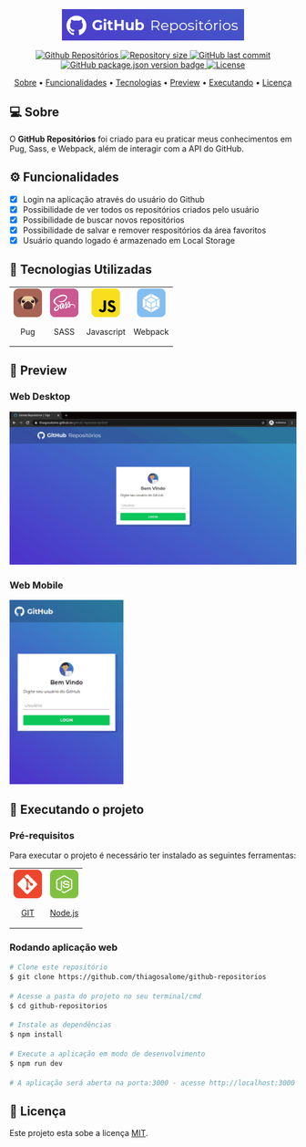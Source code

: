 <!-- Logo -->
<p align="center">
  <img src="./.github/logo.png" alt="Github Repositórios" title="Github Repositórios">
</p>

<!-- Badges -->
<p align="center">
  <a href="https://thiagosalome.github.io/github-repositorios/dist/" target="_blank"><img alt="Github Repositórios" title="Github Repositórios" src="https://img.shields.io/badge/Aplica%C3%A7%C3%A3o-Github Repositórios-4165C7" />
  <img alt="Repository size" src="https://img.shields.io/github/repo-size/thiagosalome/github-repositorios?color=4165C7">
  <img alt="GitHub last commit" src="https://img.shields.io/github/last-commit/thiagosalome/github-repositorios?color=4165C7">
  <img alt="GitHub package.json version badge" src="https://img.shields.io/github/downloads/thiagosalome/github-repositorios/total?color=4165C7">
  <img alt="License" src="https://img.shields.io/badge/license-MIT-8257E5?color=4165C7">
</p>

<!-- Indice-->
<p align="center">
 <a href="#computer-sobre">Sobre</a> •
 <a href="#gear-funcionalidades">Funcionalidades</a> •
 <a href="#wrench-tecnologias-utilizadas">Tecnologias</a> •
 <a href="#movie_camera-preview">Preview</a> •
 <a href="#rocket-executando-o-projeto">Executando</a> •
 <a href="#memo-licença">Licença</a>
</p>

## :computer: Sobre

O **GitHub Repositórios** foi criado para eu praticar meus conhecimentos em Pug, Sass, e Webpack, além de interagir com a API do GitHub.

## :gear: Funcionalidades

- [x] Login na aplicação através do usuário do Github
- [x] Possibilidade de ver todos os repositórios criados pelo usuário
- [x] Possibilidade de buscar novos repositórios
- [x] Possibilidade de salvar e remover respositórios da área favoritos
- [x] Usuário quando logado é armazenado em Local Storage

## :wrench: Tecnologias Utilizadas

<table>
  <tbody>
    <tr>
      <td align="center">
        <img src="https://raw.githubusercontent.com/thiagosalome/technologies-icons/master/pug.png" width='50' alt="Pug">
        <p>Pug</p>
      </td>
      <td align="center">
        <img src="https://raw.githubusercontent.com/thiagosalome/technologies-icons/master/sass.png" width='50' alt="SASS">
        <p>SASS</p>
      </td>
      <td align="center">
        <img src="https://raw.githubusercontent.com/thiagosalome/technologies-icons/master/javascript.png" width='50' alt="Javascript">
        <p>Javascript</p>
      </td>
      <td align="center">
        <img src="https://raw.githubusercontent.com/thiagosalome/technologies-icons/master/webpack.png" width='50' alt="Webpack">
        <p>Webpack</p>
      </td>
    </tr>
  </tbody>
</table>

## :movie_camera: Preview

### Web Desktop

<img src="./.github/preview-web-desktop.gif" alt="Preview Web Desktop" title="Preview Web Desktop">

### Web Mobile

<img width="200" src="./.github/preview-web-mobile.gif" alt="Preview Web Mobile" title="Preview Web Mobile">

## :rocket: Executando o projeto

### Pré-requisitos

Para executar o projeto é necessário ter instalado as seguintes ferramentas:

<table>
  <tbody>
    <tr>
      <td align="center">
        <a href='https://git-scm.com/downloads' target='_blank'>
          <img src="https://raw.githubusercontent.com/thiagosalome/technologies-icons/master/git.png" width='50' alt="React">
          <p>GIT</p>
        </a>
      </td>
      <td>
        <a href='https://git-scm.com/downloads' target='_blank'>
          <img src="https://raw.githubusercontent.com/thiagosalome/technologies-icons/master/node.png" width='50' alt="React">
          <p>Node.js</p>
        </a>
      </td>
    </tr>
  </tbody>
</table>

### Rodando aplicação web

```bash
# Clone este repositório
$ git clone https://github.com/thiagosalome/github-repositorios

# Acesse a pasta do projeto no seu terminal/cmd
$ cd github-repositorios

# Instale as dependências
$ npm install

# Execute a aplicação em modo de desenvolvimento
$ npm run dev

# A aplicação será aberta na porta:3000 - acesse http://localhost:3000
```

## :memo: Licença

Este projeto esta sobe a licença [MIT](./LICENCE).
